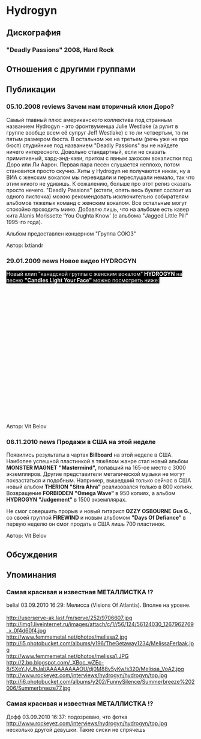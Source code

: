 # Hydrogyn



## Дискография

### "Deadly Passions" 2008, Hard Rock




## Отношения с другими группами


## Публикации

### 05.10.2008 reviews Зачем нам вторичный клон Доро?

<P>Самый главный плюс американского коллектива под странным названием Hydrogyn - это фронтвуменша Julie Westlake (а рулит в группе вообще всем её супруг Jeff Westlake) с то ли четвертым, то ли пятым размером бюста. В остальном же на третьем (речь уже не про бюст) студийнике под названием "Deadly Passions" вы не найдете ничего интересного. Довольно стандартный, если не сказать примитивный, хард-энд-хэви, притом с явным закосом вокалистки под Доро или Ли Аарон. Первая пара песен слушается неплохо, потом становится просто скучно. Хиты у Hydrogyn не получаются никак, ну а ВИА с женским вокалом мы перевидали и переслушали немало, так что этим никого не удивишь. К сожалению, больше про этот релиз сказать просто нечего. "Deadly Passions" (кстати, опять весь буклет состоит из одного листочка) можно рекомендовать исключительно собирателям альбомов тяжелых команд с женским вокалом. Все остальные могут спокойно проходить мимо. Добавлю лишь, что на альбоме есть кавер хита Alanis Morissette 'You Oughta Know' (с альбома "Jagged Little Pill" 1995-го года).</P>
<P>Альбом предоставлен концерном "Группа СОЮЗ"</P>
Автор: Ixtiandr

### 29.01.2009 news Новое видео HYDROGYN

<P><FONT style="BACKGROUND-COLOR: #000000" color=#ffffff>Новый клип "канадской группы с женским вокалом"<STRONG> HYDROGYN</STRONG> на песню <STRONG>"Candles Light Your Face" </STRONG>можно посмотреть ниже:</FONT></P>
<P>
<CENTER>
<OBJECT height=344 width=425><PARAM NAME="movie" VALUE="http://www.youtube.com/v/gIsxW4ZqH7U&color1=0xb1b1b1&color2=0xcfcfcf&feature=player_embedded&fs=1"><PARAM NAME="allowFullScreen" VALUE="true">
<embed src="http://www.youtube.com/v/gIsxW4ZqH7U&color1=0xb1b1b1&color2=0xcfcfcf&feature=player_embedded&fs=1" type="application/x-shockwave-flash" allowfullscreen="true" width="425" height="344"></embed></OBJECT>
<P></P></CENTER>
Автор: Vit Belov

### 06.11.2010 news Продажи в США на этой неделе

<P>Появились результаты в чартах<STRONG> Billboard</STRONG> на этой неделе в США. Наиболее успешной пластинкой в тяжёлом жанре стал новый альбом <STRONG>MONSTER MAGNET</STRONG> <STRONG>"Mastermind", </STRONG>попавший на 165-ое место с 3000 экземпляров. Другие представители металической музыки не могут похвастаться и подобным. Например, вышедший только сейчас в США новый альбом <STRONG>THERION</STRONG> <STRONG>"Sitra Ahra" </STRONG>реализовался только в 800 копиях. Возвращение <STRONG>FORBIDDEN</STRONG> <STRONG>"Omega Wave"&nbsp;</STRONG>в 950 копиях, а альбом <STRONG>HYDROGYN</STRONG> <STRONG>"Judgement" </STRONG>в 1500 экземплярах. </P>
<P>Не смог совершить прорыв и новый гитарист <STRONG>OZZY OSBOURNE Gus G.</STRONG>, со своей группой <STRONG>FIREWIND</STRONG> и новым альбомом <STRONG>"Days Of Defiance" </STRONG>в первую неделю он смог продать в США лишь 700 пластинок.</P>
Автор: Vit Belov


## Обсуждения


## Упоминания

### Самая красивая и известная МЕТАЛЛИСТКА !?

belial 03.09.2010 16:29:
Мелисса (Visions Of Atlantis). Вполне на уровне.<BR><BR><A HREF="http://userserve-ak.last.fm/serve/252/9706607.jpg" TARGET="_blank">http://userserve-ak.last.fm/serve/252/9706607.jpg</A><BR><A HREF="http://img1.liveinternet.ru/images/attach/c/1//56/124/56124030_1267962769_x_0f4d60f4.jpg" TARGET="_blank">http://img1.liveinternet.ru/images/attach/c/1//56/124/56124030_1267962769_x_0f4d60f4.jpg</A><BR><A HREF="http://www.femmemetal.net/photos/melissa2.jpg" TARGET="_blank">http://www.femmemetal.net/photos/melissa2.jpg</A><BR><A HREF="http://i5.photobucket.com/albums/y196/TheGetaway1234/MelissaFerlaak.jpg" TARGET="_blank">http://i5.photobucket.com/albums/y196/TheGetaway1234/MelissaFerlaak.jpg</A><BR><A HREF="http://www.femmemetal.net/photos/melissa1.JPG" TARGET="_blank">http://www.femmemetal.net/photos/melissa1.JPG</A><BR><A HREF="http://2.bp.blogspot.com/_XBoc_wZEc-8/SXeYJyUhJaI/AAAAAAAAAOU/dj0M88v5yKw/s320/Melissa_VoA2.jpg" TARGET="_blank">http://2.bp.blogspot.com/_XBoc_wZEc-8/SXeYJyUhJaI/AAAAAAAAAOU/dj0M88v5yKw/s320/Melissa_VoA2.jpg</A><BR><A HREF="http://www.rockeyez.com/interviews/hydrogyn/hydrogyn/top.jpg" TARGET="_blank">http://www.rockeyez.com/interviews/hydrogyn/hydrogyn/top.jpg</A><BR><A HREF="http://i6.photobucket.com/albums/y202/FunnySilence/Summerbreeze%202006/Summerbreeze77.jpg" TARGET="_blank">http://i6.photobucket.com/albums/y202/FunnySilence/Summerbreeze%202006/Summerbreeze77.jpg</A><BR>

### Самая красивая и известная МЕТАЛЛИСТКА !?

Дофф 03.09.2010 16:37:
подозреваю, что фотка<BR><A HREF="http://www.rockeyez.com/interviews/hydrogyn/hydrogyn/top.jpg" TARGET="_blank">http://www.rockeyez.com/interviews/hydrogyn/hydrogyn/top.jpg</A><BR>несколько другой девушки. Такие сиски не спрячешь

